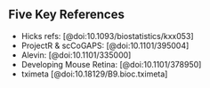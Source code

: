 ## Five Key References

* Hicks refs: [@doi:10.1093/biostatistics/kxx053]
* ProjectR & scCoGAPS: [@doi:10.1101/395004]
* Alevin: [@doi:10.1101/335000]
* Developing Mouse Retina: [@doi:10.1101/378950]
* tximeta [@doi:10.18129/B9.bioc.tximeta]
